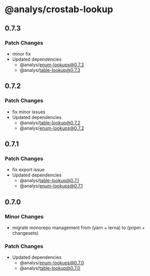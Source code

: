 # @analys/crostab-lookup

## 0.7.3

### Patch Changes

- minor fix
- Updated dependencies
  - @analys/enum-lookups@0.7.3
  - @analys/table-lookup@0.7.3

## 0.7.2

### Patch Changes

- fix minor issues
- Updated dependencies
  - @analys/table-lookup@0.7.2
  - @analys/enum-lookups@0.7.2

## 0.7.1

### Patch Changes

- fix export issue
- Updated dependencies
  - @analys/table-lookup@0.7.1
  - @analys/enum-lookups@0.7.1

## 0.7.0

### Minor Changes

- migrate monorepo management from (yarn + lerna) to (pnpm + changesets)

### Patch Changes

- Updated dependencies
  - @analys/enum-lookups@0.7.0
  - @analys/table-lookup@0.7.0

